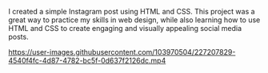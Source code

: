  I created a simple Instagram post using HTML and CSS. This project was a great way to practice my skills in web design, while also learning how to use HTML and CSS to create engaging and visually appealing social media posts.


https://user-images.githubusercontent.com/103970504/227207829-4540f4fc-4d87-4782-bc5f-0d637f2126dc.mp4

